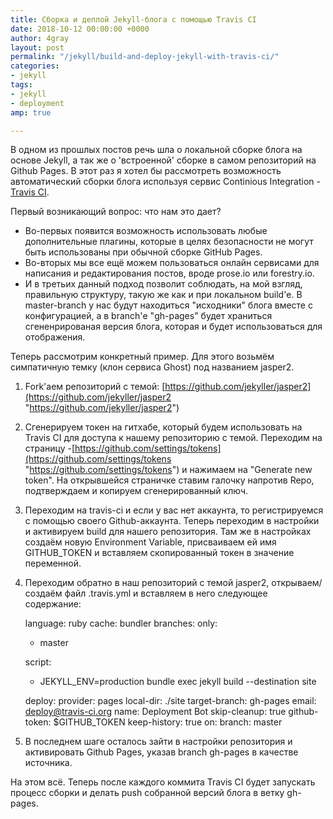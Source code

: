 ```yaml
---
title: Сборка и деплой Jekyll-блога с помощью Travis CI
date: 2018-10-12 00:00:00 +0000
author: 4gray
layout: post
permalink: "/jekyll/build-and-deploy-jekyll-with-travis-ci/"
categories:
- jekyll
tags:
- jekyll
- deployment
amp: true

---
```

В одном из прошлых постов речь шла о локальной сборке блога на основе Jekyll, а так же о 'встроенной' сборке в самом репозиторий на Github Pages. В этот раз я хотел бы рассмотреть возможность автоматический сборки блога используя сервис Continious Integration - [Travis CI](https://travis-ci.org/). 

Первый возникающий вопрос: что нам это дает?

* Во-первых появится возможность использовать любые дополнительные плагины, которые в целях безопасности не могут быть использованы при обычной сборке GitHub Pages.
* Во-вторых мы все ещё можем пользоваться онлайн сервисами для написания и редактирования постов, вроде prose.io или forestry.io.
* И в третьих данный подход позволит соблюдать, на мой взгляд, правильную структуру, такую же как и при локальном build'е. В master-branch у нас будут находиться "исходники" блога вместе с конфигурацией, а в branch'е "gh-pages"  будет храниться сгененрированая версия блога, которая и будет использоваться для отображения.

Теперь рассмотрим конкретный пример. Для этого возьмём симпатичную темку (клон сервиса Ghost) под названием jasper2. 

1. Fork'аем репозиторий с темой: [https://github.com/jekyller/jasper2](https://github.com/jekyller/jasper2 "https://github.com/jekyller/jasper2")
2. Сгенерируем токен на гитхабе, который будем использовать на Travis CI для доступа к нашему репозиторию с темой. Переходим на страницу -[https://github.com/settings/tokens](https://github.com/settings/tokens "https://github.com/settings/tokens") и нажимаем на "Generate new token". На открывшейся страничке ставим галочку напротив Repo, подтверждаем и копируем сгенерированный ключ.
3. Переходим на travis-ci и если у вас нет аккаунта, то регистрируемся с помощью своего Github-аккаунта. Теперь переходим в настройки и активируем build для нашего репозитория. Там же в настройках создаём новую Environment Variable, присваиваем ей имя GITHUB_TOKEN и вставляем скопированный токен в значение переменной.
4. Переходим обратно в наш репозиторий с темой jasper2, открываем/создаём файл .travis.yml и вставляем в него следующее содержание:

    language: ruby
    cache: bundler
    branches:
      only:
      - master
    
    script:
      - JEKYLL_ENV=production bundle exec jekyll build --destination site
    
    deploy:
      provider: pages
      local-dir: ./site
      target-branch: gh-pages
      email: deploy@travis-ci.org
      name: Deployment Bot
      skip-cleanup: true
      github-token: $GITHUB_TOKEN
      keep-history: true
      on:
        branch: master

5. В последнем шаге осталось зайти в настройки репозитория и активировать Github Pages, указав branch gh-pages в качестве источника. 

На этом всё. Теперь после каждого коммита Travis CI будет запускать процесс сборки и делать push собранной версий блога в ветку gh-pages.